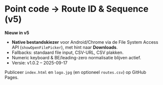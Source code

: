 # Point code → Route ID & Sequence (v5)

**Nieuw in v5**
- **Native bestandskiezer** voor Android/Chrome via de File System Access API (`showOpenFilePicker`), met hint naar **Downloads**.
- Fallbacks: standaard file input, CSV-URL, CSV plakken.
- Numeric keyboard & BE/leading-zero normalisatie blijven actief.
- Versie: v1.0.2 – 2025-09-17

Publiceer `index.html` en `logo.jpg` (en optioneel `routes.csv`) op GitHub Pages.
